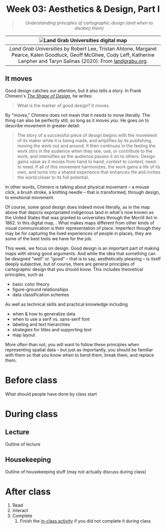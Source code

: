 <center>

# Week 03: Aesthetics & Design, Part I

>*Understanding principles of cartographic design (and when to disobey them)*

|![Land Grab Universities digital map](/week/03_aesthetics/images/landgrab.gif)
|:-:
|*Land Grab Universities* by Robert Lee, Tristan Ahtone, Margaret Pearce, Kalen Goodluck, Geoff McGhee, Cody Leff, Katherine Lanpher and Taryn Salinas (2020). From [landgrabu.org](https://www.landgrabu.org/).

</center>

## It moves

Good design catches our attention, but it also tells a story. In Frank Chimero's *[The Shape of Design](https://shapeofdesignbook.com/)*, he writes:

> What is the marker of good design? It moves.

By "moves," Chimero does not mean that it needs to move literally. The thing can also be perfectly still, so long as it moves *you*. He goes on to describe movement in greater detail:

> The story of a successful piece of design begins with the movement of its maker while it is being made, and amplifies by its publishing, moving the work out and around. It then continues in the feeling the work stirs in the audience when they see, use, or contribute to the work, and intensifies as the audience passes it on to others. Design gains value as it moves from hand to hand; context to context; need to need. If all of this movement harmonizes, the work gains a life of its own, and turns into a shared experience that enhances life and inches the world closer to its full potential.

In other words, Chimero is talking about physical movement – a mouse click, a brush stroke, a knitting needle – that is transformed, through design, to emotional movement.

Of course, some good design does indeed move literally, as in the map above that depicts expropriated indigenous land in what's now known as the United States that was granted to universities through the Morrill Act in 1862. In this digital map, . What makes maps different from other kinds of visual communication is their representation of place. Imperfect though they may be for capturing the lived experiences of people in places, they are some of the best tools we have for the job.

This week, we focus on design. Good design is an important part of making maps with strong good arguments. And while the idea that something can be designed "well" or "good" – that is to say, aesthetically pleasing – is itself deeply subjective, but of course, there are general principles of cartographic design that you should know. This includes theoretical principles, such as

* basic color theory
* figure-ground relationships
* data classification schemes
  
As well as technical skills and practical knowledge including

* when & how to generalize data
* when to use a serif vs. sans-serif font
* labeling and text hierarchies
* strategies for titles and supporting text
* map layout

More often than not, you will want to follow these principles when representing spatial data – but just as importantly, you should be familiar with them so that you know when to bend them, break them, and replace them.

# Before class

What should people have done by class start

# During class

## Lecture

Outline of lecture

## Housekeeping

Outline of housekeeping stuff (may not actually discuss during class)

# After class

1. Read
2. Interact
3. Complete
   1. Finish the [in-class activity](/week/03_aesthetics/in-class/activity1/activity1_qual-quant-cart.md) if you did not complete it during class